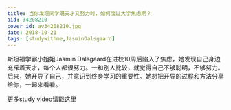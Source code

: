 ```yaml
---
title: 当你发现同学既天才又努力时，如何度过大学焦虑期？
aid: 34208210
cover_id: av34208210.jpg
date: 2018-10-21
tags: [studywithme,JasminDalsgaard]
---
```

斯坦福学霸小姐姐Jasmin Dalsgaard在进校10周后陷入了焦虑，她发现自己身边充斥着天才，每个人都很努力。一和别人比较，就觉得自己不够聪明，不够努力。后来，她开导了自己，并意识到终身学习的重要性。她想把开导的过程和方法分享给你，一起来看看。

更多study video请戳[这里](https://wblearn.github.io/study-video/)